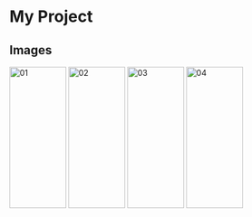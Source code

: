 # My Project

## Images

<img src="https://github.com/user-attachments/assets/2153a78f-5277-4dbd-91a7-3815c03ed0a6" alt="01" width="100" height="250" />
<img src="https://github.com/user-attachments/assets/015f7abe-1c53-4daa-976d-2f343de4a9f8" alt="02" width="100" height="250" />
<img src="https://github.com/user-attachments/assets/ae1bd816-cdbe-4dcf-a1c1-16404d1c68b6" alt="03" width="100" height="250" />
<img src="https://github.com/user-attachments/assets/d42e9425-4db9-4213-854c-4be71c9c0f4c" alt="04" width="100" height="250" />

